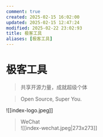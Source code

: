 ```yaml
---
comment: true
created: 2025-02-15 16:02:00
updated: 2025-02-15 12:47:24
modified: 2025-02-22 23:02:93
title: 极客工具
aliases: [极客工具]
---
```


# 极客工具

> 共享开源力量，成就超级个体

>  Open Source, Super You.

![[index-logo.jpeg]]

> WeChat  
![[index-wechat.jpeg|273x273]]  
